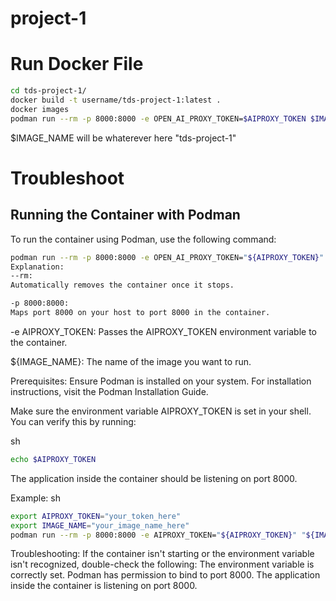# project-1

# Run Docker File
```bash
cd tds-project-1/
docker build -t username/tds-project-1:latest .
docker images 
podman run --rm -p 8000:8000 -e OPEN_AI_PROXY_TOKEN=$AIPROXY_TOKEN $IMAGE_NAME
```
$IMAGE_NAME will be whaterever here "tds-project-1"

# Troubleshoot
## Running the Container with Podman

To run the container using Podman, use the following command:

```sh
podman run --rm -p 8000:8000 -e OPEN_AI_PROXY_TOKEN="${AIPROXY_TOKEN}" "${IMAGE_NAME}"
Explanation:
--rm:
Automatically removes the container once it stops.

-p 8000:8000:
Maps port 8000 on your host to port 8000 in the container.
```

-e AIPROXY_TOKEN:
Passes the AIPROXY_TOKEN environment variable to the container.

${IMAGE_NAME}:
The name of the image you want to run.

Prerequisites:
Ensure Podman is installed on your system. For installation instructions, visit the Podman Installation Guide.

Make sure the environment variable AIPROXY_TOKEN is set in your shell. You can verify this by running:

sh
``` bash
echo $AIPROXY_TOKEN
```
The application inside the container should be listening on port 8000.


Example:
sh
``` bash
export AIPROXY_TOKEN="your_token_here"
export IMAGE_NAME="your_image_name_here"
podman run --rm -p 8000:8000 -e AIPROXY_TOKEN="${AIPROXY_TOKEN}" "${IMAGE_NAME}"
```
Troubleshooting:
If the container isn't starting or the environment variable isn't recognized, double-check the following:
The environment variable is correctly set.
Podman has permission to bind to port 8000.
The application inside the container is listening on port 8000.
